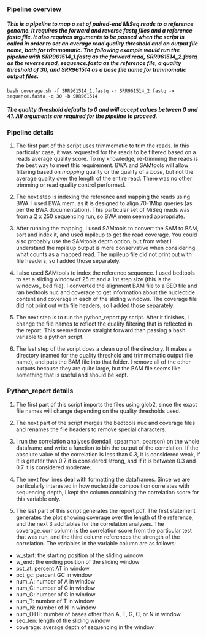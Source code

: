 ### Pipeline overview

##### This is a pipeline to map a set of paired-end MiSeq reads to a reference genome. It requires the forward and reverse fastq files and a reference fasta file. It also requires arguments to be passed when the script is called in order to set an average read quality threshold and an output file name, both for trimmomatic. The following example would run the pipeline with SRR961514_1.fastq as the forward read, SRR961514_2.fastq as the reverse read, sequence.fasta as the reference file, a quality threshold of 30, and SRR961514 as a base file name for trimmomatic output files.

```
bash coverage.sh -f SRR961514_1.fastq -r SRR961514_2.fastq -x sequence.fasta -q 30 -b SRR961514
```
##### The quality threshold defaults to 0 and will accept values between 0 and 41. All arguments are required for the pipeline to proceed.

### Pipeline details

1. The first part of the script uses trimmomatic to trim the reads. In this particular case, it was requested for the reads to be filtered based on a reads average quality score. To my knowledge, re-trimming the reads is the best way to meet this requirement. BWA and SAMtools will allow filtering based on *mapping* quality or the quality of a *base*, but not the average quality over the length of the entire read. There was no other trimming or read quality control performed.

2. The next step is indexing the reference and mapping the reads using BWA. I used BWA mem, as it is designed to align 70-1Mbp queries (as per the BWA documentation). This particular set of MiSeq reads was from a 2 x 250 sequencing run, so BWA mem seemed appropriate.

3. After running the mapping, I used SAMtools to convert the SAM to BAM, sort and index it, and used mpileup to get the read coverage. You could also probably use the SAMtools depth option, but from what I understand the mpileup output is more conservative when considering what counts as a mapped read. The mpileup file did not print out with file headers, so I added those separately.

4. I also used SAMtools to index the reference sequence. I used bedtools to set a sliding window of 25 nt and a 1nt step size (this is the windows_.bed file). I converted the alignment BAM file to a BED file and ran bedtools nuc and coverage to get information about the nucleotide content and coverage in each of the sliding windows. The coverage file did not print out with file headers, so I added those separately.

5. The next step is to run the python_report.py script. After it finishes, I change the file names to reflect the quality filtering that is reflected in the report. This seemed more straight forward than passing a bash variable to a python script.

6. The last step of the script does a clean up of the directory. It makes a directory (named for the quality threshold and trimmomatic output file name), and puts the BAM file into that folder. I remove all of the other outputs because they are quite large, but the BAM file seems like something that is useful and should be kept.

### Python_report details
1. The first part of this script imports the files using glob2, since the exact file names will change depending on the quality thresholds used.

2. The next part of the script merges the bedtools nuc and coverage files and renames the file headers to remove special characters.

3. I run the correlation analyses (kendall, spearman, pearson) on the whole dataframe and write a function to bin the output of the correlation. If the absolute value of the correlation is less than 0.3, it is considered weak, if it is greater than 0.7 it is considered strong, and if it is between 0.3 and 0.7 it is considered moderate.

4. The next few lines deal with formatting the dataframes. Since we are particularly interested in how nucleotide composition correlates with sequencing depth, I kept the column containing the correlation score for this variable only.

5. The last part of this script generates the report.pdf. The first statement generates the plot showing coverage over the length of the reference, and the next 3 add tables for the correlation analyses. The coverage_corr column is the correlation score from the particular test that was run, and the third column references the strength of the correlation. The variables in the variable column are as follows:

  - w_start: the starting position of the sliding window
  - w_end: the ending position of the sliding window
  - pct_at: percent AT in window
  - pct_gc: percent GC in window
  - num_A: number of A in window
  - num_C: number of C in window
  - num_G: number of G in window
  - num_T: number of T in window
  - num_N: number of N in window
  - num_OTH: number of bases other than A, T, G, C, or N in window
  - seq_len: length of the sliding window
  - coverage: average depth of sequencing in the window
